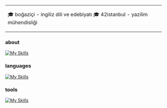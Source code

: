 <table>
  <tr>
    <td valign="center">
      
🎓  boğaziçi - ingiliz dili ve edebiyatı 
🎓  42istanbul - yazilim mühendisliği
    
  </tr>
  </table>

### about

[![My Skills](https://skillicons.dev/icons?i=linkedin&theme=dark)](https://www.linkedin.com/in/bu%C4%9Frahan-karamollao%C4%9Flu-395a571b7/)

### languages

[![My Skills](https://skillicons.dev/icons?i=c,cpp,python,flutter&theme=dark)]()

### **tools**

[![My Skills](https://skillicons.dev/icons?i=vscode,visualstudio,androidstudio,vim,git,github,linux&theme=dark)]()

